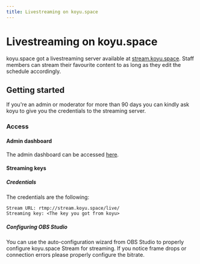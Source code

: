 ```yaml
---
title: Livestreaming on koyu.space
---
```


# Livestreaming on koyu.space

koyu.space got a livestreaming server available at [stream.koyu.space](https://stream.koyu.space). Staff members can stream their favourite content to as long as they edit the schedule accordingly.

## Getting started

If you're an admin or moderator for more than 90 days you can kindly ask koyu to give you the credentials to the streaming server.

### Access

#### Admin dashboard

The admin dashboard can be accessed [here](https://stream.koyu.space/admin/).

#### Streaming keys

##### Credentials

The credentials are the following:

```
Stream URL: rtmp://stream.koyu.space/live/
Streaming key: <The key you got from koyu>
```

##### Configuring OBS Studio

You can use the auto-configuration wizard from OBS Studio to properly configure koyu.space Stream for streaming. If you notice frame drops or connection errors please properly configure the bitrate.